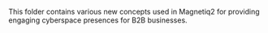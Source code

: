 This folder contains various new concepts used in Magnetiq2 for providing engaging cyberspace presences for B2B businesses.
